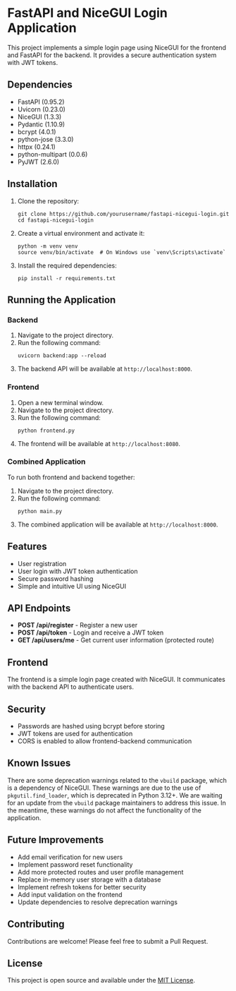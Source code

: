 # FastAPI and NiceGUI Login Application

This project implements a simple login page using NiceGUI for the frontend and FastAPI for the backend. It provides a secure authentication system with JWT tokens.

## Dependencies

- FastAPI (0.95.2)
- Uvicorn (0.23.0)
- NiceGUI (1.3.3)
- Pydantic (1.10.9)
- bcrypt (4.0.1)
- python-jose (3.3.0)
- httpx (0.24.1)
- python-multipart (0.0.6)
- PyJWT (2.6.0)

## Installation

1. Clone the repository:
   ```
   git clone https://github.com/yourusername/fastapi-nicegui-login.git
   cd fastapi-nicegui-login
   ```

2. Create a virtual environment and activate it:
   ```
   python -m venv venv
   source venv/bin/activate  # On Windows use `venv\Scripts\activate`
   ```

3. Install the required dependencies:
   ```
   pip install -r requirements.txt
   ```

## Running the Application

### Backend
1. Navigate to the project directory.
2. Run the following command:
   ```
   uvicorn backend:app --reload
   ```
3. The backend API will be available at `http://localhost:8000`.

### Frontend
1. Open a new terminal window.
2. Navigate to the project directory.
3. Run the following command:
   ```
   python frontend.py
   ```
4. The frontend will be available at `http://localhost:8080`.

### Combined Application
To run both frontend and backend together:
1. Navigate to the project directory.
2. Run the following command:
   ```
   python main.py
   ```
3. The combined application will be available at `http://localhost:8000`.

## Features

- User registration
- User login with JWT token authentication
- Secure password hashing
- Simple and intuitive UI using NiceGUI

## API Endpoints

- **POST /api/register** - Register a new user
- **POST /api/token** - Login and receive a JWT token
- **GET /api/users/me** - Get current user information (protected route)

## Frontend

The frontend is a simple login page created with NiceGUI. It communicates with the backend API to authenticate users.

## Security

- Passwords are hashed using bcrypt before storing
- JWT tokens are used for authentication
- CORS is enabled to allow frontend-backend communication

## Known Issues

There are some deprecation warnings related to the `vbuild` package, which is a dependency of NiceGUI. These warnings are due to the use of `pkgutil.find_loader`, which is deprecated in Python 3.12+. We are waiting for an update from the `vbuild` package maintainers to address this issue. In the meantime, these warnings do not affect the functionality of the application.

## Future Improvements

- Add email verification for new users
- Implement password reset functionality
- Add more protected routes and user profile management
- Replace in-memory user storage with a database
- Implement refresh tokens for better security
- Add input validation on the frontend
- Update dependencies to resolve deprecation warnings

## Contributing

Contributions are welcome! Please feel free to submit a Pull Request.

## License

This project is open source and available under the [MIT License](LICENSE).